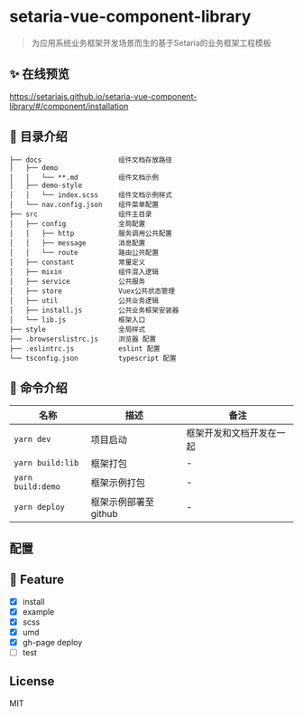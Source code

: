 # setaria-vue-component-library

> 为应用系统业务框架开发场景而生的基于Setaria的业务框架工程模板

## ✨ 在线预览

https://setariajs.github.io/setaria-vue-component-library/#/component/installation

## 📒 目录介绍

```
├── docs                   组件文档存放路径
│   ├── demo               
│   │   └── **.md          组件文档示例
│   ├── demo-style               
│   │   └── index.scss     组件文档示例样式
│   └── nav.config.json    组件菜单配置
├── src                    组件主目录
│   ├── config             全局配置
│   │   ├── http           服务调用公共配置
│   │   ├── message        消息配置
│   │   └── route          路由公共配置
│   ├── constant           常量定义
│   ├── mixin              组件混入逻辑
│   ├── service            公共服务
│   ├── store              Vuex公共状态管理
│   ├── util               公共业务逻辑
│   ├── install.js         公共业务框架安装器
│   └── lib.js             框架入口
├── style                  全局样式
├── .browserslistrc.js     浏览器 配置
├── .eslintrc.js           eslint 配置
└── tsconfig.json          typescript 配置
```

## 🤖 命令介绍

| 名称                    | 描述           | 备注                                                                 |
| ----------------------- | -------------- | -------------------------------------------------------------------- |
| `yarn dev`         | 项目启动       | 框架开发和文档开发在一起 |
| `yarn build:lib`          | 框架打包       | -                                                                    |
| `yarn build:demo` | 框架示例打包 | -                                                                    |
| `yarn deploy`      | 框架示例部署至github       | -                                                                    |

## 配置



## 💫 Feature

- [X] install
- [X] example
- [X] scss
- [X] umd
- [X] gh-page deploy
- [ ] test

## License

MIT